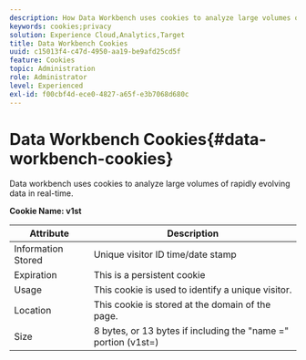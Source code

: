 ```yaml
---
description: How Data Workbench uses cookies to analyze large volumes of rapidly evolving data in real-time.
keywords: cookies;privacy
solution: Experience Cloud,Analytics,Target
title: Data Workbench Cookies 
uuid: c15013f4-c47d-4950-aa19-be9afd25cd5f
feature: Cookies
topic: Administration
role: Administrator
level: Experienced
exl-id: f00cbf4d-ece0-4827-a65f-e3b7068d680c
---
```

# Data Workbench Cookies{#data-workbench-cookies}

Data workbench uses cookies to analyze large volumes of rapidly evolving data in real-time.

**Cookie Name: v1st**

|  Attribute  | Description  |
|---|---|
|  Information Stored  | Unique visitor ID time/date stamp  |
|  Expiration  | This is a persistent cookie  |
|  Usage  | This cookie is used to identify a unique visitor.  |
|  Location  | This cookie is stored at the domain of the page.  |
|  Size  | 8 bytes, or 13 bytes if including the "name =" portion (v1st=)  |
